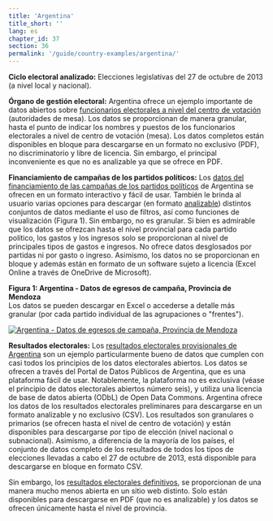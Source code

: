 ```yaml
---
title: 'Argentina'
title_short: ''
lang: es
chapter_id: 37
section: 36
permalink: '/guide/country-examples/argentina/'
---
```


**Ciclo electoral analizado:** Elecciones legislativas del 27 de octubre de 2013 (a nivel local y nacional).

**Órgano de gestión electoral:** Argentina ofrece un ejemplo importante de datos abiertos sobre [funcionarios electorales a nivel del centro de votación](http://www.pjn.gov.ar/cne/secelec/document/otros/2-Autoridades_de_mesa_al25102013.pdf) (autoridades de mesa). Los datos se proporcionan de manera granular, hasta el punto de indicar los nombres y puestos de los funcionarios electorales a nivel de centro de votación (mesa). Los datos completos están disponibles en bloque para descargarse en un formato no exclusivo (PDF), no discriminatorio y libre de licencia. Sin embargo, el principal inconveniente es que no es analizable ya que se ofrece en PDF.

**Financiamiento de campañas de los partidos políticos:** Los [datos del financiamiento de las campañas de los partidos políticos](http://www.electoral.gob.ar/financiamientoconsolidado.php) de Argentina se ofrecen en un formato interactivo y fácil de usar. También le brinda al usuario varias opciones para descargar (en formato [analizable](/es/guide/principles/analyzable/)) distintos conjuntos de datos mediante el uso de filtros, así como funciones de visualización (Figura 1). Sin embargo, no es granular. Si bien es admirable que los datos se ofrezcan hasta el nivel provincial para cada partido político, los gastos y los ingresos solo se proporcionan al nivel de principales tipos de gastos e ingresos. No ofrece datos desglosados por partidas ni por gasto o ingreso. Asimismo, los datos no se proporcionan en bloque y además están en formato de un software sujeto a licencia (Excel Online a través de OneDrive de Microsoft).

**Figura 1: Argentina - Datos de egresos de campaña, Provincia de Mendoza**  
Los datos se pueden descargar en Excel o accederse a detalle más granular (por cada partido individual de las agrupaciones o "frentes").

[![Argentina - Datos de egresos de campaña, Provincia de Mendoza](/images/guide/figure_1_argentina.png)](/images/guide/figure_1_argentina.png)

**Resultados electorales:** Los [resultados electorales provisionales de Argentina](http://datospublicos.gob.ar/data/dataset/a4e05b80-6331-4a6f-a110-35ebc29e8ffc) son un ejemplo particularmente bueno de datos que cumplen con casi todos los principios de los datos electorales abiertos. Los datos se ofrecen a través del Portal de Datos Públicos de Argentina, que es una plataforma fácil de usar. Notablemente, la plataforma no es exclusiva (véase el principio de datos electorales abiertos número seis), y utiliza una licencia de base de datos abierta (ODbL) de Open Data Commons. Argentina ofrece los datos de los resultados electorales preliminares para descargarse en un formato analizable y no exclusivo (CSV). Los resultados son granulares o primarios (se ofrecen hasta el nivel de centro de votación) y están disponibles para descargarse por tipo de elección (nivel nacional o subnacional). Asimismo, a diferencia de la mayoría de los países, el conjunto de datos completo de los resultados de todos los tipos de elecciones llevadas a cabo el 27 de octubre de 2013, está disponible para descargarse en bloque en formato CSV.

Sin embargo, los [resultados electorales definitivos](http://www.elecciones.gov.ar/resultados-definitivos.php), se proporcionan de una manera mucho menos abierta en un sitio web distinto. Solo están disponibles para descargarse en PDF (que no es analizable) y los datos se ofrecen únicamente hasta el nivel de provincia.
